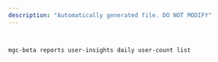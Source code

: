 ```yaml
---
description: "Automatically generated file. DO NOT MODIFY"
---
```


```bash


mgc-beta reports user-insights daily user-count list

```